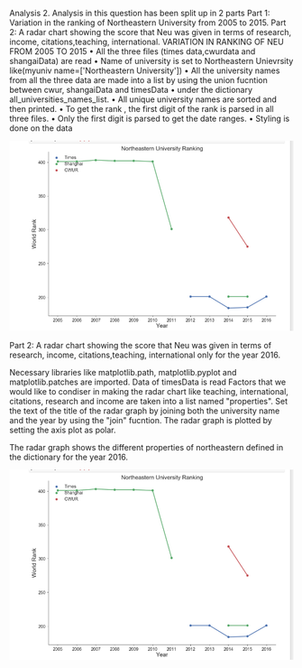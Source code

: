 Analysis 2.
Analysis in this question has been split up in 2 parts
Part 1: Variation in the ranking of Northeastern University from 2005 to 2015.
Part 2: A radar chart showing the score that Neu was given in terms of research, income, citations,teaching, international.
VARIATION IN RANKING OF NEU FROM 2005 TO 2015
•	All the three files (times data,cwurdata and shangaiData) are read
•	Name of university is set to Northeastern Unievrsity like(myuniv name=['Northeastern University'])
•	All the university names from all the three data are made into a list by using the union fucntion between cwur, shangaiData and timesData 
•	under the dictionary all_universities_names_list.
•	All unique university names are sorted and then printed.
•	To get the rank , the first digit of the rank is parsed in all three files.
•	Only the first digit is parsed to get the date ranges.
•	Styling is done on the data

<img 
src="https://github.com/SmruthiSuresh/Smruthi-Suresh/blob/master/Ana2PArt1img.PNG" alt='sadad'/>

Part 2: A radar chart showing the score that Neu was given in terms of research, income, citations,teaching,
international only for the year 2016.

Necessary libraries like matplotlib.path, matplotlib.pyplot and matplotlib.patches are imported.
Data of timesData is read
Factors that we would like to condiser in making the radar chart like teaching, international, citations, research and income are 
taken into a list named "properties".
Set the text of the title of the radar graph by joining both the university name and the year by using the "join" fucntion.
The radar graph is plotted by setting the axis plot as polar.

The radar graph shows the different properties of northeastern defined in the dictionary for the year 2016.

<img 
src="https://github.com/SmruthiSuresh/Smruthi-Suresh/blob/master/Ana2PArt1img.PNG" alt='sadad'/>

